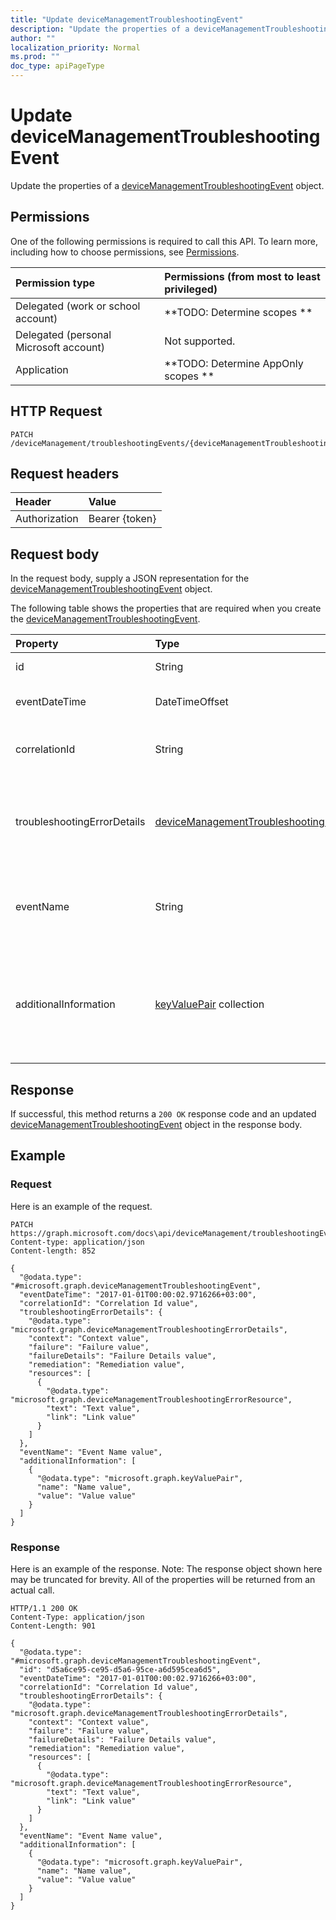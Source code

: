 ```yaml
---
title: "Update deviceManagementTroubleshootingEvent"
description: "Update the properties of a deviceManagementTroubleshootingEvent object."
author: ""
localization_priority: Normal
ms.prod: ""
doc_type: apiPageType
---
```


# Update deviceManagementTroubleshootingEvent

Update the properties of a [deviceManagementTroubleshootingEvent](../resources/devicemanagementtroubleshootingevent.md) object.

## Permissions
One of the following permissions is required to call this API. To learn more, including how to choose permissions, see [Permissions](/concepts/permissions-reference.md).

|Permission type|Permissions (from most to least privileged)|
|:---|:---|
|Delegated (work or school account)|**TODO: Determine scopes **|
|Delegated (personal Microsoft account)|Not supported.|
|Application|**TODO: Determine AppOnly scopes **|

## HTTP Request
<!-- {
  "blockType": "ignored"
}
-->
``` http
PATCH /deviceManagement/troubleshootingEvents/{deviceManagementTroubleshootingEventId}
```

## Request headers
|Header|Value|
|:---|:---|
|Authorization|Bearer {token}|

## Request body
In the request body, supply a JSON representation for the [deviceManagementTroubleshootingEvent](../resources/deviceManagementTroubleshootingEvent.md) object.

The following table shows the properties that are required when you create the [deviceManagementTroubleshootingEvent](../resources/devicemanagementtroubleshootingevent.md).

|Property|Type|Description|
|:---|:---|:---|
|id|String| Inherited from [entity](../resources/entity.md)|
|eventDateTime|DateTimeOffset|Time when the event occurred .|
|correlationId|String|Id used for tracing the failure in the service.|
|troubleshootingErrorDetails|[deviceManagementTroubleshootingErrorDetails](../resources/deviceManagementTroubleshootingErrorDetails.md)|Object containing detailed information about the error and its remediation.|
|eventName|String|Event Name corresponding to the Troubleshooting Event. It is an Optional field|
|additionalInformation|[keyValuePair](../resources/keyValuePair.md) collection|A set of string key and string value pairs which provides additional information on the Troubleshooting event|



## Response
If successful, this method returns a `200 OK` response code and an updated [deviceManagementTroubleshootingEvent](../resources/devicemanagementtroubleshootingevent.md) object in the response body.

## Example

### Request
Here is an example of the request.
<!-- {
  "blockType": "request",
  "name": "update_devicemanagementtroubleshootingevent"
}
-->
``` http
PATCH https://graph.microsoft.com/docs\api/deviceManagement/troubleshootingEvents/{deviceManagementTroubleshootingEventId}
Content-type: application/json
Content-length: 852

{
  "@odata.type": "#microsoft.graph.deviceManagementTroubleshootingEvent",
  "eventDateTime": "2017-01-01T00:00:02.9716266+03:00",
  "correlationId": "Correlation Id value",
  "troubleshootingErrorDetails": {
    "@odata.type": "microsoft.graph.deviceManagementTroubleshootingErrorDetails",
    "context": "Context value",
    "failure": "Failure value",
    "failureDetails": "Failure Details value",
    "remediation": "Remediation value",
    "resources": [
      {
        "@odata.type": "microsoft.graph.deviceManagementTroubleshootingErrorResource",
        "text": "Text value",
        "link": "Link value"
      }
    ]
  },
  "eventName": "Event Name value",
  "additionalInformation": [
    {
      "@odata.type": "microsoft.graph.keyValuePair",
      "name": "Name value",
      "value": "Value value"
    }
  ]
}
```

### Response
Here is an example of the response. Note: The response object shown here may be truncated for brevity. All of the properties will be returned from an actual call.
<!-- {
  "blockType": "response",
  "truncated": true
}
-->
``` http
HTTP/1.1 200 OK
Content-Type: application/json
Content-Length: 901

{
  "@odata.type": "#microsoft.graph.deviceManagementTroubleshootingEvent",
  "id": "d5a6ce95-ce95-d5a6-95ce-a6d595cea6d5",
  "eventDateTime": "2017-01-01T00:00:02.9716266+03:00",
  "correlationId": "Correlation Id value",
  "troubleshootingErrorDetails": {
    "@odata.type": "microsoft.graph.deviceManagementTroubleshootingErrorDetails",
    "context": "Context value",
    "failure": "Failure value",
    "failureDetails": "Failure Details value",
    "remediation": "Remediation value",
    "resources": [
      {
        "@odata.type": "microsoft.graph.deviceManagementTroubleshootingErrorResource",
        "text": "Text value",
        "link": "Link value"
      }
    ]
  },
  "eventName": "Event Name value",
  "additionalInformation": [
    {
      "@odata.type": "microsoft.graph.keyValuePair",
      "name": "Name value",
      "value": "Value value"
    }
  ]
}
```

